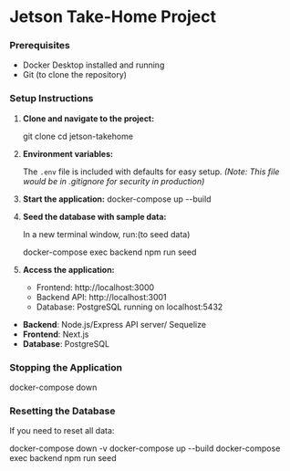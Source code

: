 # Jetson Take-Home Project

### Prerequisites

-   Docker Desktop installed and running
-   Git (to clone the repository)

### Setup Instructions

1. **Clone and navigate to the project:**

    git clone <repository-url>
    cd jetson-takehome

2. **Environment variables:**

    The `.env` file is included with defaults for easy setup.
    _(Note: This file would be in .gitignore for security in production)_

3. **Start the application:**
   docker-compose up --build

4. **Seed the database with sample data:**

    In a new terminal window, run:(to seed data)

    docker-compose exec backend npm run seed

5. **Access the application:**
    - Frontend: http://localhost:3000
    - Backend API: http://localhost:3001
    - Database: PostgreSQL running on localhost:5432

-   **Backend**: Node.js/Express API server/ Sequelize
-   **Frontend**: Next.js
-   **Database**: PostgreSQL

### Stopping the Application

docker-compose down

### Resetting the Database

If you need to reset all data:

docker-compose down -v
docker-compose up --build
docker-compose exec backend npm run seed
